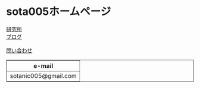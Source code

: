 <DOCTYPE html>
<head>
<style>
body{
background-image: url('https://upload.wikimedia.org/wikipedia/commons/thumb/c/c8/Nostoc_commune.jpg/800px-Nostoc_commune.jpg');
background-size: cover;
background-repeat: no-repeat;
background-position: center center;
}
</style>
</head>
<body>
<h1>sota005ホームページ</h1>
<a href="https://soutanic.github.io/sotanic.github.io/">研究所</a>
<br>
<a href="https://soutanic005.blogspot.com/">ブログ</a>
<br>
<br>
<a href="https://mail.google.com/mail/?view=cm&to=sotanic005@gmail.com&su=HPからの問い合わせ">問い合わせ</a>
 <table border="1">
    <tr>
      <th>e-mail</th>
    </tr>
    <tr>
      <td>sotanic005@gmail.com</td>
    </tr>
  </table>
</body>
